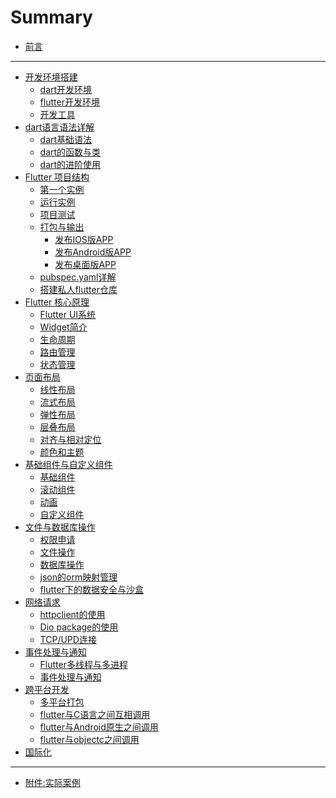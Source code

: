 # Summary

* [前言](README.md)

---

* [开发环境搭建](part0/README.md)
  * [dart开发环境](part0/part1-1.md)
  * [flutter开发环境](part0/part1-2.md)
  * [开发工具](part0/part1-3.md)
* [dart语言语法详解](part1/README.md)
  * [dart基础语法](part1/part1-1.md)
  * [dart的函数与类](part1/part1-2.md)
  * [dart的进阶使用](part1/part1-3.md)
* [Flutter 项目结构](part2/README.md)
  * [第一个实例](part2/part2-1.md)
  * [运行实例](part2/part2-2.md)
  * [项目测试](part2/part2-3.md)
  * [打包与输出](part2/part2-4.md)
    * [发布IOS版APP](part2/part2-4_1.md)
    * [发布Android版APP](part2/part2-4_2.md)
    * [发布桌面版APP](part2/part2-4_3.md)
  * [pubspec.yaml详解](part2/part2-5.md)
  * [搭建私人flutter仓库](part2/part2-6.md)
* [Flutter 核心原理](part3/README.md)
  * [Flutter UI系统](part3/part3-1.md)
  * [Widget简介](part3/part3-2.md)
  * [生命周期](part3/part3-3.md)
  * [路由管理](part3/part3-4.md)
  * [状态管理](part3/part3-5.md)
* [页面布局]()
  * [线性布局]()
  * [流式布局]()
  * [弹性布局]()
  * [层叠布局]()
  * [对齐与相对定位]()
  * [颜色和主题]()
* [基础组件与自定义组件]()
  * [基础组件]()
  * [滚动组件]()
  * [动画]()
  * [自定义组件]()
* [文件与数据库操作]()
  * [权限申请]()
  * [文件操作]()
  * [数据库操作]()
  * [json的orm映射管理]()
  * [flutter下的数据安全与沙盒]()
* [网络请求]()
  * [httpclient的使用]()
  * [Dio package的使用]()
  * [TCP/UPD连接]()
* [事件处理与通知]()
  * [Flutter多线程与多进程]()
  * [事件处理与通知]()
* [跨平台开发]()
  * [多平台打包]()
  * [flutter与C语言之间互相调用]()
  * [flutter与Android原生之间调用]()
  * [flutter与objectc之间调用]()
* [国际化]()

---

* [附件:实际案例]()